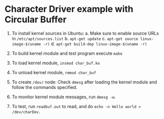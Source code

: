 # Character Driver example with Circular Buffer
1. To install kernel sources in Ubuntu:
    a. Make sure to enable source URLs in `/etc/apt/sources.list`
    b. `apt-get update`
    c. `apt-get source linux-image-$(uname -r)`
    d. `apt-get build-dep linux-image-$(uname -r)`

2. To build kernel module and test program execute `make`
3. To load kernel module, `insmod char_buf.ko`
4. To unload kernel module, `rmmod char_buf`
5. To create `/dev/` node: Check `dmesg` after loading the kernel module and follow the commands specified.
6. To monitor kernel module messages, run `dmesg -w`.
7. To test, run `readbuf.out` to read, and do `echo -n Hello world > /dev/charDev`.